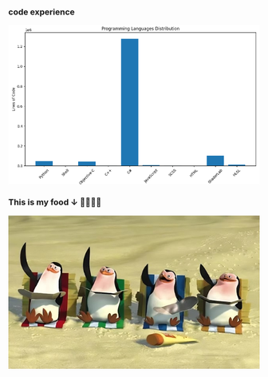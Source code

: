 ### code experience
![my_code_exp](https://github.com/weitsunglin/weitsunglin/blob/main/my_code_exp.png)

### This is my food ↓ 👋👋👋👋
![fucking_penguin](https://github.com/weitsunglin/weitsunglin/blob/main/fucking_penguin.jpeg  )        
